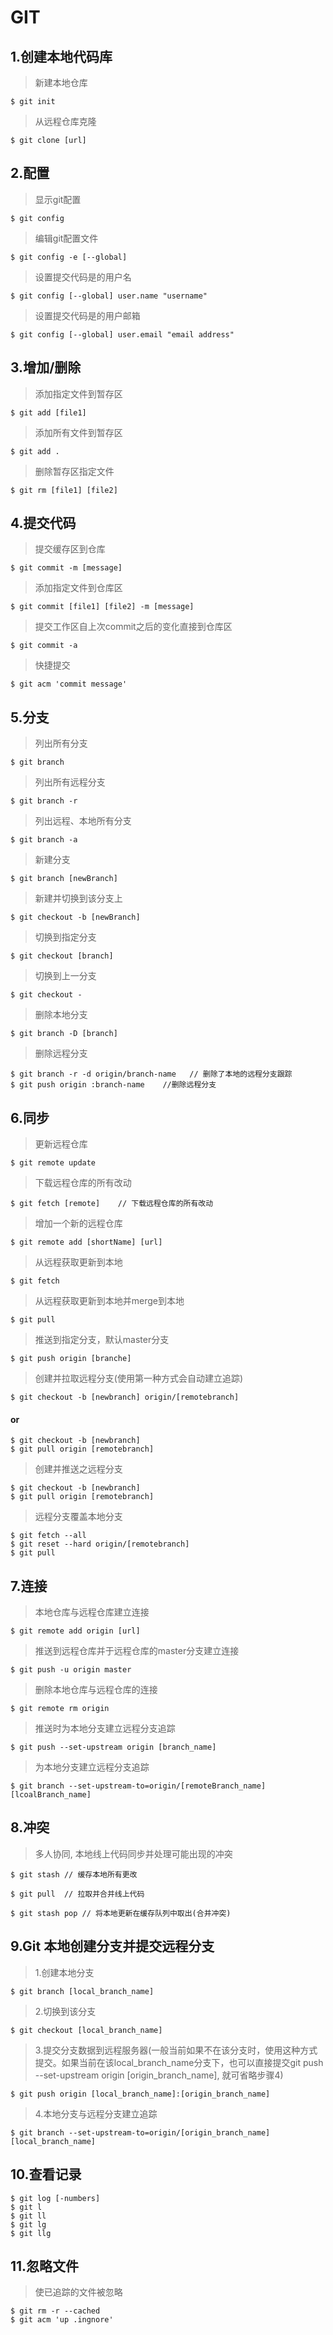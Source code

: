 # GIT
## 1.创建本地代码库

> 新建本地仓库

    $ git init                      

> 从远程仓库克隆

    $ git clone [url]               

## 2.配置

> 显示git配置

    $ git config                    

> 编辑git配置文件

    $ git config -e [--global]      

> 设置提交代码是的用户名

    $ git config [--global] user.name "username"    

> 设置提交代码是的用户邮箱

    $ git config [--global] user.email "email address"      
## 3.增加/删除

> 添加指定文件到暂存区

    $ git add [file1]     

> 添加所有文件到暂存区

    $ git add .           
 
> 删除暂存区指定文件 
 
    $ git rm [file1] [file2]        

## 4.提交代码

> 提交缓存区到仓库

    $ git commit -m [message]   

> 添加指定文件到仓库区

    $ git commit [file1] [file2] -m [message]   

> 提交工作区自上次commit之后的变化直接到仓库区

    $ git commit -a

> 快捷提交

    $ git acm 'commit message'

## 5.分支

> 列出所有分支

    $ git branch    

> 列出所有远程分支

    $ git branch -r    

> 列出远程、本地所有分支

    $ git branch -a    

> 新建分支

    $ git branch [newBranch]    

> 新建并切换到该分支上

    $ git checkout -b [newBranch]  

> 切换到指定分支

    $ git checkout [branch]     

> 切换到上一分支

    $ git checkout -

> 删除本地分支

    $ git branch -D [branch]

> 删除远程分支

    $ git branch -r -d origin/branch-name   // 删除了本地的远程分支跟踪
    $ git push origin :branch-name    //删除远程分支

## 6.同步

> 更新远程仓库

    $ git remote update  

> 下载远程仓库的所有改动

    $ git fetch [remote]    // 下载远程仓库的所有改动

> 增加一个新的远程仓库

    $ git remote add [shortName] [url]  

> 从远程获取更新到本地

    $ git fetch     

> 从远程获取更新到本地并merge到本地

    $ git pull      

> 推送到指定分支，默认master分支

    $ git push origin [branche]     

> 创建并拉取远程分支(使用第一种方式会自动建立追踪)

    $ git checkout -b [newbranch] origin/[remotebranch] 

#### or  

    $ git checkout -b [newbranch]
    $ git pull origin [remotebranch]
    
> 创建并推送之远程分支    

    $ git checkout -b [newbranch]
    $ git pull origin [remotebranch]
    
> 远程分支覆盖本地分支   

    $ git fetch --all
    $ git reset --hard origin/[remotebranch]
    $ git pull

## 7.连接
> 本地仓库与远程仓库建立连接

    $ git remote add origin [url]  

> 推送到远程仓库并于远程仓库的master分支建立连接

    $ git push -u origin master  

> 删除本地仓库与远程仓库的连接

    $ git remote rm origin

> 推送时为本地分支建立远程分支追踪

    $ git push --set-upstream origin [branch_name]

> 为本地分支建立远程分支追踪

    $ git branch --set-upstream-to=origin/[remoteBranch_name] [lcoalBranch_name]

## 8.冲突

> 多人协同, 本地线上代码同步并处理可能出现的冲突

    
    $ git stash // 缓存本地所有更改
    
    $ git pull  // 拉取并合并线上代码
    
    $ git stash pop // 将本地更新在缓存队列中取出(合并冲突)

## 9.Git 本地创建分支并提交远程分支

> 1.创建本地分支

    $ git branch [local_branch_name]

> 2.切换到该分支
    
    $ git checkout [local_branch_name]

> 3.提交分支数据到远程服务器(一般当前如果不在该分支时，使用这种方式提交。如果当前在该local_branch_name分支下，也可以直接提交git push --set-upstream origin [origin_branch_name], 就可省略步骤4)

    $ git push origin [local_branch_name]:[origin_branch_name]

> 4.本地分支与远程分支建立追踪

    $ git branch --set-upstream-to=origin/[origin_branch_name] [local_branch_name]

## 10.查看记录

    $ git log [-numbers]
    $ git l
    $ git ll
    $ git lg
    $ git llg

## 11.忽略文件

> 使已追踪的文件被忽略

    $ git rm -r --cached
    $ git acm 'up .ingnore'